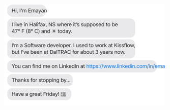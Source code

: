 [![](https://raw.githubusercontent.com/EMAYAN08/EMAYAN08/main/chat.svg?token=AAABPWFQB3UQVH67GAPKNRLAXLBQG)](linkedin.com/in/emayan-vadivel)
